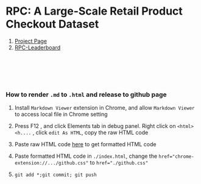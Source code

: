 # RPC: A Large-Scale Retail Product Checkout Dataset

1. [Project Page](http://rpc-dataset.github.io)
1. [RPC-Leaderboard](https://github.com/RPC-Dataset/RPC-Leaderboard)


</br>
</br>
</br>
</br>

### How to render `.md` to `.html` and release to github page

1. Install `Markdown Viewer` extension in Chrome, and allow `Markdown Viewer` to access local file in Chrome setting

2. Press F12 , and click Elements tab in debug panel. Right click on `<html><h....` , click `edit As HTML`, copy the raw HTML code 

3. Paste raw HTML code [here](https://www.freeformatter.com/html-formatter.html#ad-output) to get formatted HTML code

4. Paste formatted HTML code in `./index.html`, change the `href="chrome-extension://.../github.css"` to `href="./github.css"`

5. `git add *;git commit; git push`
